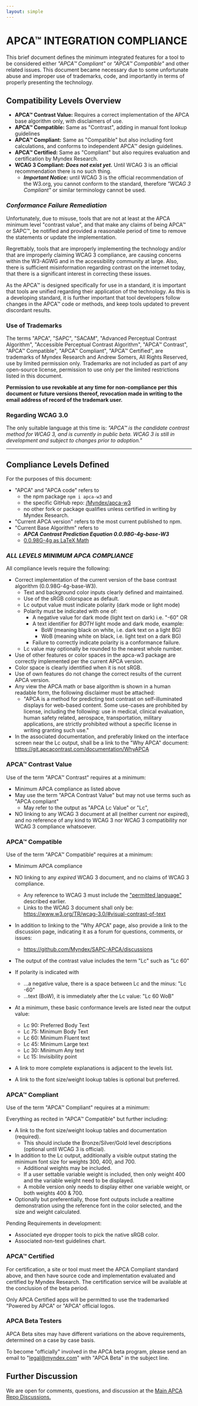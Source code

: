 ```yaml
---
layout: simple
---
```


# APC<span class="flipH">A</span>™ INTEGRATION COMPLIANCE
This brief document defines the minimum integrated features for a tool to be considered either _"APCA™ Compliant"_ or _"APCA™ Compatible"_ and other related issues. This document became necessary due to some unfortunate abuse and improper use of trademarks, code, and importantly in terms of properly presenting the technology.

## Compatibility Levels Overview
- **APCA™ Contrast Value:** Requires a correct implementation of the APCA base algorithm only, with disclaimers of use.
- **APCA™ Compatible:** Same as "Contrast", adding in manual font lookup guidelines
- **APCA™ Compliant:** Same as "Compatible" but also including font calculations, and conforms to independent APCA™ design guidelines.
- **APCA™ Certified:** Same as "Compliant" but also requires evaluation and certification by Myndex Research.
- **WCAG&nbsp;3 Compliant: _Does not exist yet._** Until WCAG&nbsp;3 is an official recommendation  there is no such thing.
    - ***Important Notice:*** until WCAG&nbsp;3 is the official recommendation of the W3.org, you cannot conform to the standard, therefore _"WCAG&nbsp;3 Compliant"_ or similar terminology cannot be used.

### _Conformance Failure Remediation_
Unfortunately, due to misuse, tools that are not at least at the APCA minimum level "contrast value", and that make any claims of being APCA™ or SAPC™, be notified and provided a reasonable period of time to remove the statements or update the implementation.

Regrettably, tools that are improperly implementing the technology and/or that are improperly claiming WCAG&nbsp;3 compliance, are causing concerns within the W3-AGWG and in the accessibility community at large. Also, there is sufficient misinformation regarding contrast on the internet today, that there is a significant interest in correcting these issues.

As the APCA™ is designed specifically for use in a standard, it is important that tools are unified regarding their application of the technology. As this is a developing standard, it is further important that tool developers follow changes in the APCA™ code or methods, and keep tools updated to prevent discordant results.

### Use of Trademarks
The terms "APCA", "SAPC", "SACAM", "Advanced Perceptual Contrast Algorithm", "Accessible Perceptual Contrast Algorithm", "APCA™ Contrast", "APCA™ Compatible", "APCA™ Compliant", "APCA™ Certified", are trademarks of Myndex Research and Andrew Somers, All Rights Reserved, use by limited permission only. Trademarks are not included as part of any open-source license, permission to use only per the limited restrictions listed in this document. 

**Permission to use revokable at any time for non-compliance per this document or future versions thereof, revocation made in writing to the email address of record of the trademark user.**

### Regarding WCAG 3.0
The only suitable language at this time is: _"APCA™ is the candidate contrast method for WCAG&nbsp;3, and is currently in public beta. WCAG&nbsp;3 is still in development and subject to changes prior to adoption."_

----
## Compliance Levels Defined
For the purposes of this document: 
- "APCA" and "APCA code" refers to
    - the npm package ` npm i apca-w3 ` and
    - the specific GitHub repo: [/Myndex/apca-w3](https://github.com/Myndex/apca-w3)
    - no other fork or package qualifies unless certified in writing by Myndex Research.
- "Current APCA version" refers to the most current published to npm.
- "Current Base Algorithm" refers to
    - _**APCA Contrast Prediction Equation 0.0.98G-4g-base-W3**_
    - [0.0.98G-4g as LaTeX Math](https://github.com/Myndex/SAPC-APCA/blob/master/documentation/APCA-W3-LaTeX.md#latex-of-the-apca-w3-base-formula)

### _ALL LEVELS MINIMUM APCA COMPLIANCE_
All compliance levels require the following:
- Correct implementation of the current version of the base contrast algorithm (0.0.98G-4g-base-W3).
    - Text and background color inputs clearly defined and maintained.
    - Use of the sRGB colorspace as default.
    - Lc output value must indicate polarity (dark mode or light mode)
    - Polarity must be indicated with one of:
        - A negative value for dark mode (light text on dark) i.e. "-60" OR
        - A text identifier for _BOTH_ light mode and dark mode, example:
             - BoW (meaning black on white, i.e. dark text on a light BG)
             - WoB (meaning white on black, i.e. light text on a dark BG)
        - Failure to correctly indicate polarity is a conformance failure.
    - Lc value may optionally be rounded to the nearest whole number.
- Use of other features or color spaces in the apca-w3 package are correctly implemented per the current APCA version.
- Color space is clearly identified when it is not sRGB.
- Use of own features do not change the correct results of the current APCA version.
- Any view the APCA math or base algorithm is shown in a human readable form, the following disclaimer must be attached:
    - "APCA is a method for predicting text contrast on self-illuminated displays for web-based content. Some use-cases are prohibited by license, including the following: use in medical, clinical evaluation, human safety related, aerospace, transportation, military applications, are strictly prohibited without a specific license in writing granting such use."
- In the associated documentation, and preferably linked on the interface screen near the Lc output, shall be a link to the "Why APCA" document: https://git.apcacontrast.com/documentation/WhyAPCA


### APCA™ Contrast Value
Use of the term "APCA™ Contrast" requires at a minimum:
- Minimum APCA compliance as listed above
- May use the term "APCA Contrast Value" but may not use terms such as "APCA compliant" 
    - May refer to the output as "APCA Lc Value" or "Lc", 
- NO linking to any WCAG&nbsp;3 document at all (neither current nor expired), and no reference of any kind to WCAG&nbsp;3 nor WCAG&nbsp;3 compatibility nor WCAG&nbsp;3 compliance whatsoever.

### APCA™ Compatible
Use of the term "APCA™ Compatible" requires at a minimum:
- Minimum APCA compliance
- NO linking to any _expired_ WCAG&nbsp;3 document, and no claims of WCAG&nbsp;3 compliance.
    - Any reference to WCAG&nbsp;3 must include the <a href="#Regarding-WCAG-3.0">"permitted language"</a> described earlier.
    - Links to the WCAG&nbsp;3 document shall only be: https://www.w3.org/TR/wcag-3.0/#visual-contrast-of-text
- In addition to linking to the "Why APCA" page, also provide a link to the discussion page, indicating it as a forum for questions, comments, or issues:
    - https://github.com/Myndex/SAPC-APCA/discussions

- The output of the contrast value includes the term "Lc" such as "Lc 60"
- If polarity is indicated with
    - ...a negative value, there is a space between Lc and the minus: "Lc -60"
    - ...text (BoW), it is immediately after the Lc value: "Lc 60 WoB"
- At a minimum, these basic conformance levels are listed near the output value:
    - Lc 90: Preferred Body Text
    - Lc 75: Minimum Body Text
    - Lc 60: Minimum Fluent text
    - Lc 45: Minimum Large text
    - Lc 30: Minimum Any text
    - Lc 15: Invisibility point
- A link to more complete explanations is adjacent to the levels list.
- A link to the font size/weight lookup tables is optional but preferred.

### APCA™ Compliant
Use of the term "APCA™ Compliant" requires at a minimum:

Everything as recited in "APCA™ Compatible" but further including:
- A link to the font size/weight lookup tables and documentation (required).
    - This should include the Bronze/Silver/Gold level descriptions (optional until WCAG&nbsp;3 is official).
- In addition to the Lc output, additionally a visible output stating the minimum font size for weights 300, 400, and 700.
    - Additional weights may be included.
    - If a user settable variable weight is included, then only weight 400 and the variable weight need to be displayed.
    - A mobile version only needs to display either one variable weight, or both weights 400 & 700.
- Optionally but preferentially, those font outputs include a realtime demonstration using the reference font in the color selected, and the size and weight calculated.

Pending Requirements in development:
- Associated eye dropper tools to pick the native sRGB color.
- Associated non-text guidelines chart.

### APCA™ Certified
For certification, a site or tool must meet the APCA Compliant standard above, and then have source code and implementation evaluated and certified by Myndex Research. The certification service will be available at the conclusion of the beta period.

Only APCA Certified apps will be permitted to use the trademarked "Powered by APCA" or "APCA" official logos.

### APCA Beta Testers
APCA Beta sites may have different variations on the above requirements, determined on a case by case basis.

To become "officially" involved in the APCA beta program, please send an email to "legal@myndex.com" with "APCA Beta" in the subject line.


## Further Discussion
We are open for comments, questions, and discussion at the [Main APCA Repo Discussions.](https://github.com/Myndex/SAPC-APCA/discussions)




